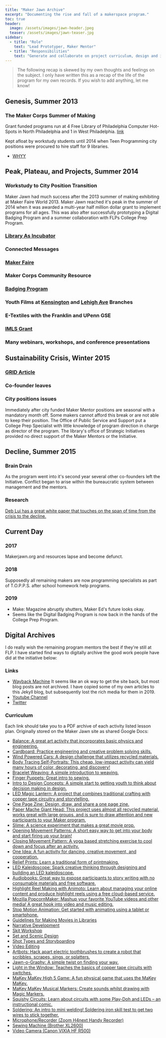 ```yaml
---
title: "Maker Jawn Archive"
excerpt: "Documenting the rise and fall of a makerspace program."
toc: true
header:
  image: /assets/images/jawn-header.jpeg
  teaser: /assets/images/jawn-teaser.jpg
sidebar:
  - title: "Role"
    text: "Lead Prototyper, Maker Mentor"
  - title: "Responsibilities"
    text: "Generate and collaborate on project curriculum, design and implement novel maker progams, outreach"
---
```


>The following recap is skewed by my own thoughts and feelings on the subject. I only have written this as a recap of the life of the program for my own records. If you wish to add anything, let me know!

## Genesis, Summer 2013

### The Maker Corps Summer of Making
Grant funded programs run at 4 Free Library of Philadelphia Computer Hot-Spots in North Philadelphia and 1 in West Philadelphia. [link](https://libwww.freelibrary.org/blog/post/1799)

Kept afloat by workstudy students until 2014 when Teen Programming city positions were procured to hire staff for 9 libraries.

- [WHYY](https://philadelphia.cbslocal.com/2013/08/17/crafty-students-show-off-new-tech-skills-at-free-library-of-philadelphia/)

## Peak, Plateau, and Projects, Summer 2014

### Workstudy to City Position Transition
Maker Jawn had much success after the 2013 summer of making exhibiting at Maker Faire World 2013. Maker Jawn reached it's peak in the summer of 2014 when it was awarded a multi-year half million dollar grant to implement programs for all ages. This was also after successfully prototyping a Digital Badging Program and a summer collaboration with FLPs College Prep Program.
### [Library As Incubator](https://www.libraryasincubatorproject.org/?p=12998)
### Connected Messages
### [Maker Faire](https://libwww.freelibrary.org/blog/post/1851)
### Maker Corps Community Resource
### [Badging Program](https://www.youtube.com/watch?v=aOQkwpTVwU0)
### Youth Films at [Kensington](https://www.youtube.com/watch?v=VDosBT2WRJ8) and [Lehigh Ave](https://www.youtube.com/watch?v=beA7qRs6IDg) Branches
### E-Textiles with the Franklin and UPenn GSE
### [IMLS Grant](https://www.informalscience.org/maker-jawn-intergenerational-library-steam-initiative)
### Many webinars, workshops, and conference presentations

## Sustainability Crisis, Winter 2015

### [GRID Article](https://issuu.com/redflagmedia/docs/079_grid)
### Co-founder leaves
### City positions issues
Immediately after city funded Maker Mentor positions are seasonal with a mandatory month off. Some makers cannot afford this break or are not able to keep their position. The Office of Public Service and Support put a College Prep Specialist with little knowledge of program direction in charge as director of the program. The library's office of Strategic Initiatives provided no direct support of the Maker Mentors or the Initiative.

## Decline, Summer 2015

### Brain Drain
As the program went into it's second year several other co-founders left the Initiative. Conflict began to arise within the bureaucratic system between management and the mentors.
### Research
[Deb Lui has a great white paper that touches on the span of time from the crisis to the decline.](https://repository.upenn.edu/cgi/viewcontent.cgi?article=4234&context=edissertations)

## Current Day

### 2017
Makerjawn.org and resources lapse and become defunct.
### 2018
Supposedly all remaining makers are now programming specialists as part of T.O.P.P.S. after school homework help programs.
### 2019
- Make: Magazine abruptly shutters, Maker Ed's future looks okay.
- Seems like the Digital Badging Program is now back in the hands of the College Prep Program.

## Digital Archives

I do really wish the remaining program mentors the best if they're still at FLP. I have started find ways to digitally archive the good work people have did at the initiative below:

### Links

- [Wayback Machine](https://web.archive.org/web/20161031162653/http://makerjawn.org/) It seems like an ok way to get the site back, but most blog posts are not archived. I have copied some of my own articles to this Jekyll blog, but subsequently lost the rich media for them in 2019.
- [Youtube Channel](https://www.youtube.com/channel/UCgkZSW4f2mO_XQ8tPyZ8E-w)
- [Twitter](https://www.twitter.com/makerjawn)

### Curriculum

Each link should take you to a PDF archive of each activity listed lesson plan. Originally stored on the Maker Jawn site as shared Google Docs:

  - [Balance: A great art activity that incorporates basic physics and engineering.](/assets/docs/mj/balance.pdf)
  - [Cardboard: Practice engineering and creative problem solving skills.](/assets/docs/mj/cardboard.pdf)
  - [Wind Powered Cars: A design challenge that utilizes recycled materials.](/assets/docs/mj/wind-cars.pdf)
  - [Body Tracing Self-Portraits: This cheap, low-impact activity can yield many hours of color, decorating, and discovery!](/assets/docs/mj/body.pdf)
  - [Bracelet Weaving: A simple introduction to weaving.](/assets/docs/mj/bracelet.pdf)
  - [Finger Puppets: Great intro to sewing.](/assets/docs/mj/finger-puppets.pdf)
  - [Intro to Design Concepts: A simple start to getting youth to think about decision making in design.](/assets/docs/mj/design.pdf)
  - [LED Magic Lantern: A project that combines traditional crafting with copper tape circuitry and storytelling.](/assets/docs/mj/magic-lantern.pdf)
  - [One Page Zine: Design, draw, and share a one page zine.](/assets/docs/mj/zine.pdf)
  - [Paper Mache Giant Head: This project uses almost all recycled material, works great with large groups, and is sure to draw attention and new participants to your Maker program.](/assets/docs/mj/paper-mache.pdf)
  - [Slime: A science experiment that makes a great movie prop.](/assets/docs/mj/slime.pdf)
  - [Opening Movement Patterns: A short easy way to get into your body and start firing up your brain!](/assets/docs/mj/movement-open.pdf)
  - [Closing Movement Pattern: A yoga based stretching exercise to cool down and focus after an activity.](/assets/docs/mj/movement-close.pdf)
  - [One Idea: A fun activity for dancing, creative movement, and cooperation.](/assets/docs/mj/one-idea.pdf)
  - [Relief Prints: Learn a traditional form of printmaking.](/assets/docs/mj/printmaking.pdf)
  - [LED Kaleidoscope: Spark creative thinking through designing and building an LED kaleidoscope.](/assets/docs/mj/kaleidoscope.pdf)
  - [Audiobooks: Great way to expose participants to story writing with no consumable materials and free software.](/assets/docs/mj/audiobooks.pdf)
  - [Highlight Reel Making with Animoto: Learn about managing your online content and produce highlight reels using a free cloud-based service.](/assets/docs/mj/animoto.pdf)
  - [Mozilla PopcornMaker: Mashup your favorite YouTube videos and other media! A great hook into video and music editing.](/assets/docs/mj/popcorn-maker.pdf)
  - [Stop Motion Animation: Get started with animating using a tablet or smartphone.](/assets/docs/mj/stop-motion.pdf)
  - [Guidelines for Making Movies in Libraries](/assets/docs/mj/movies.pdf)
  - [Narrative Development](/assets/docs/mj/narrative.pdf)
  - [Skit Workshop](/assets/docs/mj/skit.pdf)
  - [Set and Scenic Design](/assets/docs/mj/scenery.pdf)
  - [Shot Types and Storyboarding](/assets/docs/mj/storyboarding.pdf)
  - [Video Editing](/assets/docs/mj/video.pdf)
  - [Artbots: Hack apart electric toothbrushes to create a robot that scribbles, scrapes, sings, or splatters.](/assets/docs/mj/artbots.pdf)
  - [Jawn-o-Graphy:  A simple twist on finding your way.](/assets/docs/mj/jawn-o-graphy.pdf)
  - [Light in the Window: Teaches the basics of copper tape circuits with switches.](/assets/docs/mj/light-in-window.pdf)
  - [MaKey MaKey High 5 Game: A fun physical game that uses the MaKey MaKey.](/assets/docs/mj/high-five.pdf)
  - [MaKey MaKey Musical Markers: Create sounds whilst drawing with Magic Markers.](/assets/docs/mj/musical-markers.pdf)
  - [Squishy Circuits: Learn about circuits with some Play-Doh and LEDs – an instructional comic.](/assets/docs/mj/squishy-circuits.pdf)
  - [Soldering: An intro to mini welding! Soldering iron skill test to get two wires to stick together.](/assets/docs/mj/soldering.pdf)
  - [Microphone/Recorder (Zoom H4next Handy Recorder)](/assets/docs/mj/zoom-microphone.pdf)
  - [Sewing Machine (Brother XL2600)](/assets/docs/mj/sewing-machine.pdf)
  - [Video Camera (Canon VIXIA HF R500)](/assets/docs/mj/video-camera.pdf)

